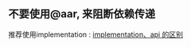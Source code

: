 ## 不要使用@aar, 来阻断依赖传递

推荐使用implementation : [implementation、api 的区别](https://blog.csdn.net/Next_Second/article/details/78428086)